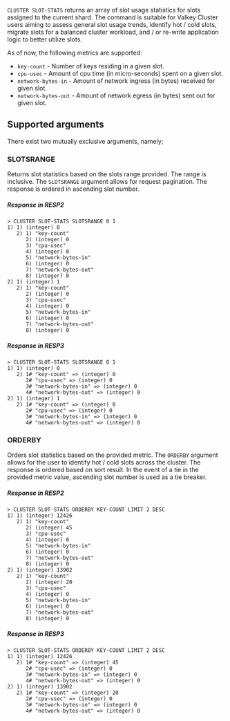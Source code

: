 `CLUSTER SLOT-STATS` returns an array of slot usage statistics for slots assigned to the current shard.
The command is suitable for Valkey Cluster users aiming to assess general slot usage trends, identify hot / cold slots, migrate slots for a balanced cluster workload, and / or re-write application logic to better utilize slots.

As of now, the following metrics are supported:
* `key-count` - Number of keys residing in a given slot.
* `cpu-usec` - Amount of cpu time (in micro-seconds) spent on a given slot.
* `network-bytes-in` - Amount of network ingress (in bytes) received for given slot.
* `network-bytes-out` - Amount of network egress (in bytes) sent out for given slot.

## Supported arguments
There exist two mutually exclusive arguments, namely;

### SLOTSRANGE
Returns slot statistics based on the slots range provided. The range is inclusive.
The `SLOTSRANGE` argument allows for request pagination.
The response is ordered in ascending slot number.

##### Response in RESP2
```
> CLUSTER SLOT-STATS SLOTSRANGE 0 1
1) 1) (integer) 0
   2) 1) "key-count"
      2) (integer) 0
      3) "cpu-usec"
      4) (integer) 0
      5) "network-bytes-in"
      6) (integer) 0
      7) "network-bytes-out"
      8) (integer) 0
2) 1) (integer) 1
   2) 1) "key-count"
      2) (integer) 0
      3) "cpu-usec"
      4) (integer) 0
      5) "network-bytes-in"
      6) (integer) 0
      7) "network-bytes-out"
      8) (integer) 0
```

##### Response in RESP3
```
> CLUSTER SLOT-STATS SLOTSRANGE 0 1
1) 1) (integer) 0
   2) 1# "key-count" => (integer) 0
      2# "cpu-usec" => (integer) 0
      3# "network-bytes-in" => (integer) 0
      4# "network-bytes-out" => (integer) 0
2) 1) (integer) 1
   2) 1# "key-count" => (integer) 0
      2# "cpu-usec" => (integer) 0
      3# "network-bytes-in" => (integer) 0
      4# "network-bytes-out" => (integer) 0
```

### ORDERBY
Orders slot statistics based on the provided metric.
The `ORDERBY` argument allows for the user to identify hot / cold slots across the cluster.
The response is ordered based on sort result.
In the event of a tie in the provided metric value, ascending slot number is used as a tie breaker.


##### Response in RESP2
```
> CLUSTER SLOT-STATS ORDERBY KEY-COUNT LIMIT 2 DESC
1) 1) (integer) 12426
   2) 1) "key-count"
      2) (integer) 45
      3) "cpu-usec"
      4) (integer) 0
      5) "network-bytes-in"
      6) (integer) 0
      7) "network-bytes-out"
      8) (integer) 0
2) 1) (integer) 13902
   2) 1) "key-count"
      2) (integer) 20
      3) "cpu-usec"
      4) (integer) 0
      5) "network-bytes-in"
      6) (integer) 0
      7) "network-bytes-out"
      8) (integer) 0
```

##### Response in RESP3
```
> CLUSTER SLOT-STATS ORDERBY KEY-COUNT LIMIT 2 DESC
1) 1) (integer) 12426
   2) 1# "key-count" => (integer) 45
      2# "cpu-usec" => (integer) 0
      3# "network-bytes-in" => (integer) 0
      4# "network-bytes-out" => (integer) 0
2) 1) (integer) 13902
   2) 1# "key-count" => (integer) 20
      2# "cpu-usec" => (integer) 0
      3# "network-bytes-in" => (integer) 0
      4# "network-bytes-out" => (integer) 0
```